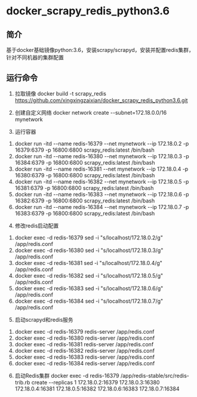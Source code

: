# docker_scrapy_redis_python3.6

## 简介
基于docker基础镜像python:3.6，安装scrapy/scrapyd，安装并配置redis集群，针对不同机器的集群配置

## 运行命令

1. 拉取镜像
docker build -t scrapy_redis https://github.com/xingxingzaixian/docker_scrapy_redis_python3.6.git

2. 创建自定义网络
docker network create --subnet=172.18.0.0/16 mynetwork

3. 运行容器
1) docker run -itd --name redis-16379 --net mynetwork --ip 172.18.0.2 -p 16379:6379 -p 16800:6800 scrapy_redis:latest /bin/bash 
2) docker run -itd --name redis-16380 --net mynetwork --ip 172.18.0.3 -p 16384:6379 -p 16800:6800 scrapy_redis:latest /bin/bash
3) docker run -itd --name redis-16381 --net mynetwork --ip 172.18.0.4 -p 16380:6379 -p 16800:6800 scrapy_redis:latest /bin/bash
4) docker run -itd --name redis-16382 --net mynetwork --ip 172.18.0.5 -p 16381:6379 -p 16800:6800 scrapy_redis:latest /bin/bash
5) docker run -itd --name redis-16383 --net mynetwork --ip 172.18.0.6 -p 16382:6379 -p 16800:6800 scrapy_redis:latest /bin/bash
6) docker run -itd --name redis-16384 --net mynetwork --ip 172.18.0.7 -p 16383:6379 -p 16800:6800 scrapy_redis:latest /bin/bash

4. 修改redis启动配置
1) docker exec -d redis-16379 sed -i "s/localhost/172.18.0.2/g" /app/redis.conf
2) docker exec -d redis-16380 sed -i "s/localhost/172.18.0.3/g" /app/redis.conf
3) docker exec -d redis-16381 sed -i "s/localhost/172.18.0.4/g" /app/redis.conf
4) docker exec -d redis-16382 sed -i "s/localhost/172.18.0.5/g" /app/redis.conf
5) docker exec -d redis-16383 sed -i "s/localhost/172.18.0.6/g" /app/redis.conf
6) docker exec -d redis-16384 sed -i "s/localhost/172.18.0.7/g" /app/redis.conf

5. 启动scrapyd和redis服务
1) docker exec -d redis-16379 redis-server /app/redis.conf
2) docker exec -d redis-16380 redis-server /app/redis.conf
3) docker exec -d redis-16381 redis-server /app/redis.conf
4) docker exec -d redis-16382 redis-server /app/redis.conf
5) docker exec -d redis-16383 redis-server /app/redis.conf
6) docker exec -d redis-16384 redis-server /app/redis.conf

6. 启动Redis集群
docker exec -d redis-16379 /app/redis-stable/src/redis-trib.rb create --replicas 1 172.18.0.2:16379 172.18.0.3:16380 172.18.0.4:16381 172.18.0.5:16382 172.18.0.6:16383 172.18.0.7:16384
